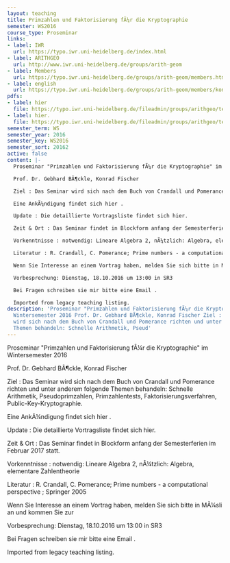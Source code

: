 ```yaml
---
layout: teaching
title: Primzahlen und Faktorisierung fÃ¼r die Kryptographie
semester: WS2016
course_type: Proseminar
links:
- label: IWR
  url: https://typo.iwr.uni-heidelberg.de/index.html
- label: ARITHGEO
  url: http://www.iwr.uni-heidelberg.de/groups/arith-geom
- label: Members
  url: https://typo.iwr.uni-heidelberg.de/groups/arith-geom/members.html
- label: english
  url: https://typo.iwr.uni-heidelberg.de/groups/arith-geom/members/konrad-fischer/proseminar-primzahlen-und-faktorisierung.html
pdfs:
- label: hier
  file: https://typo.iwr.uni-heidelberg.de/fileadmin/groups/arithgeo/templates/data/Seminare/ws16_prosem_ankuendigung.pdf
- label: hier.
  file: https://typo.iwr.uni-heidelberg.de/fileadmin/groups/arithgeo/templates/data/Seminare/ws16_sem_talks_details.pdf
semester_term: WS
semester_year: 2016
semester_key: WS2016
semester_sort: 20162
active: false
content: |-
  Proseminar "Primzahlen und Faktorisierung fÃ¼r die Kryptographie" im Wintersemester 2016

  Prof. Dr. Gebhard BÃ¶ckle, Konrad Fischer

  Ziel : Das Seminar wird sich nach dem Buch von Crandall und Pomerance richten und unter anderem folgende Themen behandeln: Schnelle Arithmetik, Pseudoprimzahlen, Primzahlentests, Faktorisierungsverfahren, Public-Key-Kryptographie.

  Eine AnkÃ¼ndigung findet sich hier .

  Update : Die detaillierte Vortragsliste findet sich hier.

  Zeit & Ort : Das Seminar findet in Blockform anfang der Semesterferien im Februar 2017 statt.

  Vorkenntnisse : notwendig: Lineare Algebra 2, nÃ¼tzlich: Algebra, elementare Zahlentheorie

  Literatur : R. Crandall, C. Pomerance; Prime numbers - a computational perspective ; Springer 2005

  Wenn Sie Interesse an einem Vortrag haben, melden Sie sich bitte in MÃ¼sli an und kommen Sie zur

  Vorbesprechung: Dienstag, 18.10.2016 um 13:00 in SR3

  Bei Fragen schreiben sie mir bitte eine Email .

  Imported from legacy teaching listing.
description: 'Proseminar "Primzahlen und Faktorisierung fÃ¼r die Kryptographie" im
  Wintersemester 2016 Prof. Dr. Gebhard BÃ¶ckle, Konrad Fischer Ziel : Das Seminar
  wird sich nach dem Buch von Crandall und Pomerance richten und unter anderem folgende
  Themen behandeln: Schnelle Arithmetik, Pseud'
---
```

Proseminar "Primzahlen und Faktorisierung fÃ¼r die Kryptographie" im Wintersemester 2016

Prof. Dr. Gebhard BÃ¶ckle, Konrad Fischer

Ziel : Das Seminar wird sich nach dem Buch von Crandall und Pomerance richten und unter anderem folgende Themen behandeln: Schnelle Arithmetik, Pseudoprimzahlen, Primzahlentests, Faktorisierungsverfahren, Public-Key-Kryptographie.

Eine AnkÃ¼ndigung findet sich hier .

Update : Die detaillierte Vortragsliste findet sich hier.

Zeit & Ort : Das Seminar findet in Blockform anfang der Semesterferien im Februar 2017 statt.

Vorkenntnisse : notwendig: Lineare Algebra 2, nÃ¼tzlich: Algebra, elementare Zahlentheorie

Literatur : R. Crandall, C. Pomerance; Prime numbers - a computational perspective ; Springer 2005

Wenn Sie Interesse an einem Vortrag haben, melden Sie sich bitte in MÃ¼sli an und kommen Sie zur

Vorbesprechung: Dienstag, 18.10.2016 um 13:00 in SR3

Bei Fragen schreiben sie mir bitte eine Email .

Imported from legacy teaching listing.
